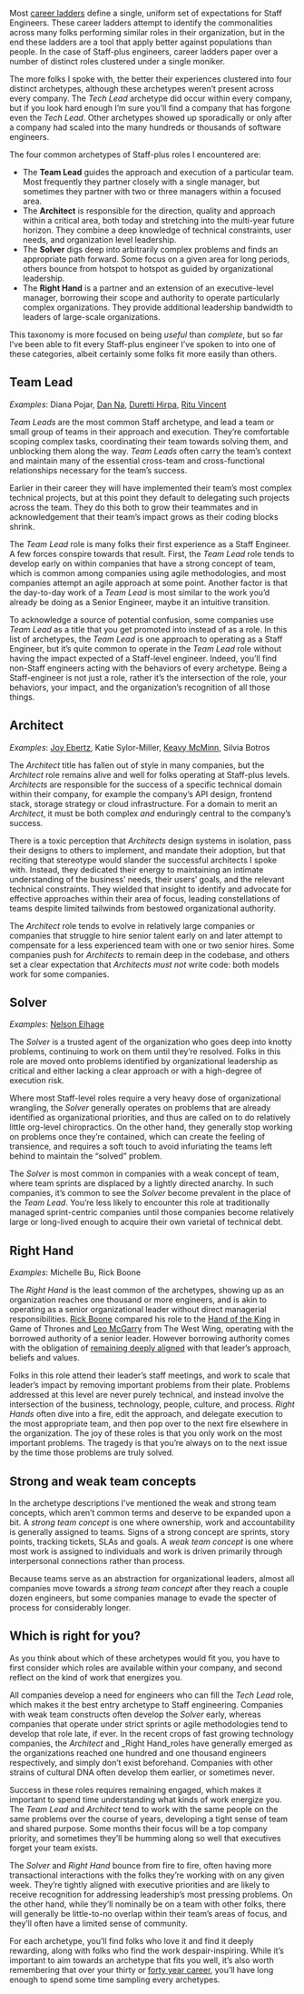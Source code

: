 Most [career ladders](https://lethain.com/perf-management-system/) define a single, uniform set of expectations for Staff Engineers. These career ladders attempt to identify the commonalities across many folks performing similar roles in their organization, but in the end these ladders are a tool that apply better against populations than people. In the case of Staff-plus engineers, career ladders paper over a number of distinct roles clustered under a single moniker.

The more folks I spoke with, the better their experiences clustered into four distinct archetypes, although these archetypes weren’t present across every company. The _Tech Lead_ archetype did occur within every company, but if you look hard enough I’m sure you’ll find a company that has forgone even the _Tech Lead_. Other archetypes showed up sporadically or only after a company had scaled into the many hundreds or thousands of software engineers.

The four common archetypes of Staff-plus roles I encountered are:

* The **Team Lead** guides the approach and execution of a particular team. Most frequently they partner closely with a single manager, but sometimes they partner with two or three managers within a focused area.
* The **Architect** is responsible for the direction, quality and approach within a critical area, both today and stretching into the multi-year future horizon. They combine a deep knowledge of technical constraints, user needs, and organization level leadership.
* The **Solver** digs deep into arbitrarily complex problems and finds an appropriate path forward. Some focus on a given area for long periods, others bounce from hotspot to hotspot as guided by organizational leadership.
* The **Right Hand** is a partner and an extension of an executive-level manager, borrowing their scope and authority to operate particularly complex organizations. They provide additional leadership bandwidth to leaders of large-scale organizations.

This taxonomy is more focused on being _useful_ than _complete_, but so far I’ve been able to fit every Staff-plus engineer I’ve spoken to into one of these categories, albeit certainly some folks fit more easily than others.


## Team Lead

_Examples_: Diana Pojar, [Dan Na](https://staffeng.com/stories/dan-na), [Duretti Hirpa](https://staffeng.com/stories/duretti-hirpa), [Ritu Vincent](https://staffeng.com/stories/ritu-vincent)

_Team Leads_ are the most common Staff archetype, and lead a team or small group of teams in their approach and execution. They’re comfortable scoping complex tasks, coordinating their team towards solving them, and unblocking them along the way. _Team Leads_ often carry the team’s context and maintain many of the essential cross-team and cross-functional relationships necessary for the team’s success.

Earlier in their career they will have implemented their team’s most complex technical projects, but at this point they default to delegating such projects across the team. They do this both to grow their teammates and in acknowledgement that their team’s impact grows as their coding blocks shrink.

The _Team Lead_ role is many folks their first experience as a Staff Engineer. A few forces conspire towards that result. First, the _Team Lead_ role tends to develop early on within companies that have a strong concept of team, which is common among companies using agile methodologies, and most companies attempt an agile approach at some point. Another factor is that the day-to-day work of a _Team Lead_ is most similar to the work you’d already be doing as a Senior Engineer, maybe it an intuitive transition.

To acknowledge a source of potential confusion, some companies use _Team Lead_ as a title that you get promoted into instead of as a role. In this list of archetypes, the _Team Lead_ is one approach to operating as a Staff Engineer, but it’s quite common to operate in the _Team Lead_ role without having the impact expected of a Staff-level engineer. Indeed, you’ll find non-Staff engineers acting with the behaviors of every archetype. Being a Staff-engineer is not just a role, rather it’s the intersection of the role, your behaviors, your impact, and the organization’s recognition of all those things.


## Architect

_Examples_: [Joy Ebertz](https://staffeng.com/stories/joy-ebertz), Katie Sylor-Miller, [Keavy McMinn](https://staffeng.com/stories/keavy-mcminn), Silvia Botros

The _Architect_ title has fallen out of style in many companies, but the _Architect_ role remains alive and well for folks operating at Staff-plus levels. _Architects_ are responsible for the success of a specific technical domain within their company, for example the company’s API design, frontend stack, storage strategy or cloud infrastructure. For a domain to merit an _Architect_, it must be both complex _and_ enduringly central to the company’s success.

There is a toxic perception that _Architects_ design systems in isolation, pass their designs to others to implement, and mandate their adoption, but that reciting that stereotype would slander the successful architects I spoke with. Instead, they dedicated their energy to maintaining an intimate understanding of the business’ needs, their users’ goals, and the relevant technical constraints. They wielded that insight to identify and advocate for effective approaches within their area of focus, leading constellations of teams despite limited tailwinds from bestowed organizational authority.

The _Architect_ role tends to evolve in relatively large companies or companies that struggle to hire senior talent early on and later attempt to compensate for a less experienced team with one or two senior hires. Some companies push for _Architects_ to remain deep in the codebase, and others set a clear expectation that _Architects_ _must not_ write code: both models work for some companies.


## Solver

_Examples_: [Nelson Elhage](https://staffeng.com/stories/nelson-elhage)

The _Solver_ is a trusted agent of the organization who goes deep into knotty problems, continuing to work on them until they’re resolved. Folks in this role are moved onto problems identified by organizational leadership as critical and either lacking a clear approach or with a high-degree of execution risk.

Where most Staff-level roles require a very heavy dose of organizational wrangling, the _Solver_ generally operates on problems that are already identified as organizational priorities, and thus are called on to do relatively little org-level chiropractics. On the other hand, they generally stop working on problems once they’re contained, which can create the feeling of transience, and requires a soft touch to avoid infuriating the teams left behind to maintain the “solved” problem.

The _Solver_ is most common in companies with a weak concept of team, where team sprints are displaced by a lightly directed anarchy. In such companies, it’s common to see the _Solver_ become prevalent in the place of the _Team Lead_. You’re less likely to encounter this role at traditionally managed sprint-centric companies until those companies become relatively large or long-lived enough to acquire their own varietal of technical debt.


## Right Hand

_Examples_: Michelle Bu, Rick Boone

The _Right Hand_ is the least common of the archetypes, showing up as an organization reaches one thousand or more engineers, and is akin to operating as a senior organizational leader without direct managerial responsibilities.  [Rick Boone](http://localhost:8080/stories/rick-boone) compared his role to the [Hand of the King](https://awoiaf.westeros.org/index.php/Hand_of_the_King) in Game of Thrones and [Leo McGarry](https://westwing.fandom.com/wiki/Leo_McGarry) from The West Wing, operating with the borrowed authority of a senior leader. However borrowing authority comes with the obligation of [remaining deeply aligned](https://lethain.com/staying-aligned-with-authority/) with that leader’s approach, beliefs and values.

Folks in this role attend their leader’s staff meetings, and work to scale that leader’s impact by removing important problems from their plate. Problems addressed at this level are never purely technical, and instead involve the intersection of the business, technology, people, culture, and process. _Right Hands_ often dive into a fire, edit the approach, and delegate execution to the most appropriate team, and then pop over to the next fire elsewhere in the organization. The joy of these roles is that you only work on the most important problems. The tragedy is that you’re always on to the next issue by the time those problems are truly solved.


## Strong and weak team concepts

In the archetype descriptions I’ve mentioned the weak and strong team concepts, which aren’t common terms and deserve to be expanded upon a bit. A _strong team concept_ is one where ownership, work and accountability is generally assigned to teams. Signs of a strong concept are sprints, story points, tracking tickets, SLAs and goals. A _weak team concept_ is one where most work is assigned to individuals and work is driven primarily through interpersonal connections rather than process.

Because teams serve as an abstraction for organizational leaders, almost all companies move towards a _strong team concept_ after they reach a couple dozen engineers, but some companies manage to evade the specter of process for considerably longer.


## Which is right for you?

As you think about which of these archetypes would fit you, you have to first consider which roles are available within your company, and second reflect on the kind of work that energizes you.

All companies develop a need for engineers who can fill the _Tech Lead_ role, which makes it the best entry archetype to Staff engineering. Companies with weak team constructs often develop the _Solver_ early, whereas companies that operate under strict sprints or agile methodologies tend to develop that role late, if ever. In the recent crops of fast growing technology companies, the _Architect_ and _Right Hand_roles have generally emerged as the organizations reached one hundred and one thousand engineers respectively, and simply don’t exist beforehand. Companies with other strains of cultural DNA often develop them earlier, or sometimes never.

Success in these roles requires remaining engaged, which makes it important to spend time understanding what kinds of work energize you. The _Team Lead_ and _Architect_ tend to work with the same people on the same problems over the course of years, developing a tight sense of team and shared purpose. Some months their focus will be a top company priority, and sometimes they’ll be humming along so well that executives forget your team exists.

The _Solver_ and _Right Hand_ bounce from fire to fire, often having more transactional interactions with the folks they’re working with on any given week. They’re tightly aligned with executive priorities and are likely to receive recognition for addressing leadership’s most pressing problems. On the other hand, while they’ll nominally be on a team with other folks, there will generally be little-to-no overlap within their team’s areas of focus, and they’ll often have a limited sense of community.

For each archetype, you’ll find folks who love it and find it deeply rewarding, along with folks who find the work despair-inspiring. While it’s important to aim towards an archetype that fits you well, it’s also worth remembering that over your thirty or [forty year career](https://lethain.com/forty-year-career/), you’ll have long enough to spend some time sampling every archetypes.